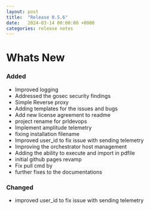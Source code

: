```yaml
---
layout: post
title:  "Release 0.5.6"
date:   2024-03-14 00:00:00 +0000
categories: release notes
---
```


# Whats New

### Added

- Improved logging
- Addressed the gosec security findings
- Simple Reverse proxy
- Adding templates for the issues and bugs
- Add new license agreement to readme
- project rename for prldevops
- Implement amplitude telemetry
- fixing installation filename
- Improved user_id to fix issue with sending telemetry
- Improving the orchestrator host management
- Adding the ability to execute and import in pdfile
- initial github pages revamp
- Fix pull cmd by
- further fixes to the documentations

### Changed

- improved user_id to fix issue with sending telemetry


